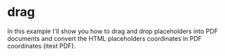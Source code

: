 # drag
In this example I'll show you how to drag and drop placeholders into PDF documents and convert the HTML placeholders coordinates in PDF coordinates (itext PDF).
